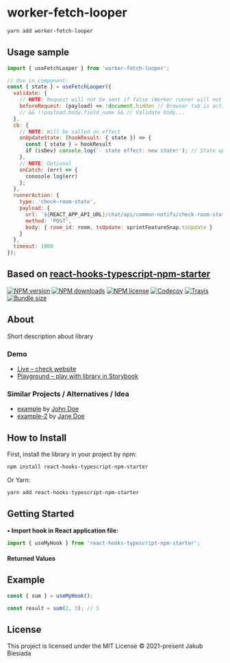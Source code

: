 # worker-fetch-looper

```bash
yarn add worker-fetch-looper
```

## Usage sample

```js
import { useFetchLooper } from 'worker-fetch-looper';

// Use in component:
const { state } = useFetchLooper({
  validate: {
    // NOTE: Request will not be sent if false (Worker runner will not be started)
    beforeRequest: (payload) => !document.hidden // Browser tab is active...
    // && !!payload.body.field_name && // Validate body...
  },
  cb: {
    // NOTE: Will be called on effect
    onUpdateState: (hookResult: { state }) => {
      const { state } = hookResult
      if (isDev) console.log('- state effect: new state!'); // State updated. Use new state...
    },
    // NOTE: Optional
    onCatch: (err) => {
      conosole.log(err)
    };
  },
  runnerAction: {
    type: 'check-room-state',
    payload: {
      url: `${REACT_APP_API_URL}/chat/api/common-notifs/check-room-state`,
      method: 'POST',
      body: { room_id: room, tsUpdate: sprintFeatureSnap.tsUpdate }
    }
  },
  timeout: 1000
});
```

## Based on [react-hooks-typescript-npm-starter](https://github.com/the-mes/react-hooks-typescript-npm-starter)

[![NPM version](https://img.shields.io/npm/v/react-hooks-typescript-npm-starter?style=flat-square)](https://www.npmjs.com/package/react-hooks-typescript-npm-starter)
[![NPM downloads](https://img.shields.io/npm/dm/react-hooks-typescript-npm-starter?style=flat-square)](https://www.npmjs.com/package/react-hooks-typescript-npm-starter)
[![NPM license](https://img.shields.io/npm/l/react-hooks-typescript-npm-starter?style=flat-square)](https://www.npmjs.com/package/react-hooks-typescript-npm-starter)
[![Codecov](https://img.shields.io/codecov/c/github/the-mes/react-hooks-typescript-npm-starter?style=flat-square)](https://codecov.io/gh/the-mes/react-hooks-typescript-npm-starter)
[![Travis](https://img.shields.io/travis/com/the-mes/react-hooks-typescript-npm-starter/main?style=flat-square)](https://travis-ci.com/the-mes/react-hooks-typescript-npm-starter)
[![Bundle size](https://img.shields.io/bundlephobia/min/react-hooks-typescript-npm-starter?style=flat-square)](https://bundlephobia.com/result?p=react-hooks-typescript-npm-starter)

## About

Short description about library

### Demo

- [Live – check website](#)
- [Playground – play with library in Storybook](#)

### Similar Projects / Alternatives / Idea

- [example](#) by [John Doe](#)
- [example-2](#) by [Jane Doe](#)

## How to Install

First, install the library in your project by npm:

```sh
npm install react-hooks-typescript-npm-starter
```

Or Yarn:

```sh
yarn add react-hooks-typescript-npm-starter
```

## Getting Started

**• Import hook in React application file:**

```js
import { useMyHook } from 'react-hooks-typescript-npm-starter';
```

#### Returned Values

<!-- TODO -->

## Example

```js
const { sum } = useMyHook();

const result = sum(2, 3); // 5
```

## License

This project is licensed under the MIT License © 2021-present Jakub Biesiada
